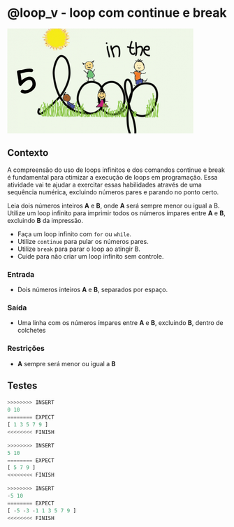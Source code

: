 # @loop_v - loop com continue e break

![_](cover.jpg)

## Contexto

A compreensão do uso de loops infinitos e dos comandos continue e break é fundamental para otimizar a execução de loops em programação. Essa atividade vai te ajudar a exercitar essas habilidades através de uma sequência numérica, excluindo números pares e parando no ponto certo.

Leia dois números inteiros **A** e **B**, onde **A** será sempre menor ou igual a B. Utilize um loop infinito para imprimir todos os números ímpares entre **A** e **B**, excluindo **B** da impressão.

- Faça um loop infinito com `for` ou `while`.
- Utilize `continue` para pular os números pares.
- Utilize `break` para parar o loop ao atingir B.
- Cuide para não criar um loop infinito sem controle.

### Entrada

- Dois números inteiros **A** e **B**, separados por espaço.

### Saída

- Uma linha com os números ímpares entre **A** e **B**, excluindo **B**, dentro de colchetes

### Restrições

- **A** sempre será menor ou igual a **B**

## Testes

```py
>>>>>>>> INSERT
0 10
======== EXPECT
[ 1 3 5 7 9 ]
<<<<<<<< FINISH
```

```py
>>>>>>>> INSERT
5 10
======== EXPECT
[ 5 7 9 ]
<<<<<<<< FINISH
```

```py
>>>>>>>> INSERT
-5 10
======== EXPECT
[ -5 -3 -1 1 3 5 7 9 ]
<<<<<<<< FINISH
```

